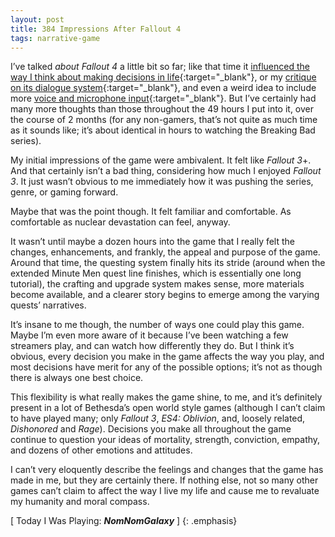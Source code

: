 ```yaml
---
layout: post
title: 384 Impressions After Fallout 4
tags: narrative-game
---
```

I’ve talked *about Fallout 4* a little bit so far; like that time it [influenced the way I think about making decisions in life](http://www.foster-douglas.com/games/369-important-decisions-are-easier-in-games/){:target="_blank"}, or my [critique on its dialogue system](http://www.foster-douglas.com/games/378-evolved-dialogue-system/){:target="_blank"}, and even a weird idea to include more [voice and microphone input](http://www.foster-douglas.com/games/379-using-controller-microphones/){:target="_blank"}.  But I’ve certainly had many more thoughts than those throughout the 49 hours I put into it, over the course of 2 months (for any non-gamers, that’s not quite as much time as it sounds like; it’s about identical in hours to watching the Breaking Bad series).

My initial impressions of the game were ambivalent. It felt like *Fallout 3*+. And that certainly isn’t a bad thing, considering how much I enjoyed *Fallout 3*.  It just wasn’t obvious to me immediately how it was pushing the series, genre, or gaming forward.

Maybe that was the point though.  It felt familiar and comfortable.  As comfortable as nuclear devastation can feel, anyway.

It wasn’t until maybe a dozen hours into the game that I really felt the changes, enhancements, and frankly, the appeal and purpose of the game. Around that time, the questing system finally hits its stride (around when the extended Minute Men quest line finishes, which is essentially one long tutorial), the crafting and upgrade system makes sense, more materials become available, and a clearer story begins to emerge among the varying quests’ narratives.

It’s insane to me though, the number of ways one could play this game.  Maybe I’m even more aware of it because I’ve been watching a few streamers play, and can watch how differently they do.  But I think it’s obvious, every decision you make in the game affects the way you play, and most decisions have merit for any of the possible options; it’s not as though there is always one best choice.

This flexibility is what really makes the game shine, to me, and it’s definitely present in a lot of Bethesda’s open world style games (although I can’t claim to have played many; only *Fallout 3*, *ES4: Oblivion*, and, loosely related, *Dishonored* and *Rage*).  Decisions you make all throughout the game continue to question your ideas of mortality, strength, conviction, empathy, and dozens of other emotions and attitudes.

I can’t very eloquently describe the feelings and changes that the game has made in me, but they are certainly there.  If nothing else, not so many other games can’t claim to affect the way I live my life and cause me to revaluate my humanity and moral compass.

[ Today I Was Playing: ***NomNomGalaxy*** ]
{: .emphasis}